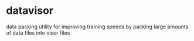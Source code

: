 # datavisor
data packing utility for improving training speeds by packing large amounts of data files into visor files
